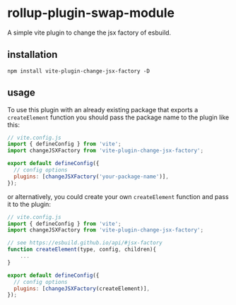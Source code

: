 # rollup-plugin-swap-module

A simple vite plugin to change the jsx factory of esbuild.

## installation

`npm install vite-plugin-change-jsx-factory -D`

## usage

To use this plugin with an already existing package that exports a `createElement` function you should pass the package name to the plugin like this:

```js
// vite.config.js
import { defineConfig } from 'vite';
import changeJSXFactory from 'vite-plugin-change-jsx-factory';

export default defineConfig({
  // config options
  plugins: [changeJSXFactory('your-package-name')],
});
```

or alternatively, you could create your own `createElement` function and pass it to the plugin:

```js
// vite.config.js
import { defineConfig } from 'vite';
import changeJSXFactory from 'vite-plugin-change-jsx-factory';

// see https://esbuild.github.io/api/#jsx-factory
function createElement(type, config, children){
    ...
}

export default defineConfig({
  // config options
  plugins: [changeJSXFactory(createElement)],
});
```
